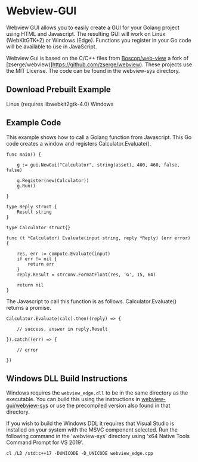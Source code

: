 Webview-GUI
===========

Webview GUI allows you to easily create a GUI for your Golang project using HTML and Javascript. The resulting GUI will work on Linux (WebKitGTK+2) or Windows (Edge). Functions you register in your Go code will be available to use in JavaScript.

Webview Gui is based on the C/C++ files from [Boscop/web-view](https://github.com/Boscop/web-view/) a fork of [zserge/webview(]https://github.com/zserge/webview). These projects use the MIT License. The code can be found in the webview-sys directory.

Download Prebuilt Example
-------------------------

Linux (requires libwebkit2gtk-4.0)
Windows

Example Code
-------

This example shows how to call a Golang function from Javascript. This Go code creates a window and registers Calculator.Evaluate().

```
func main() {

	g := gui.NewGui("Calculator", string(asset), 400, 460, false, false)

	g.Register(new(Calculator))
	g.Run()

}

type Reply struct {
	Result string
}

type Calculator struct{}

func (t *Calculator) Evaluate(input string, reply *Reply) (err error) {

	res, err := compute.Evaluate(input)
	if err != nil {
		return err
	}
	reply.Result = strconv.FormatFloat(res, 'G', 15, 64)

	return nil
}
```

The Javascript to call this function is as follows. Calculator.Evaluate() returns a promise.

```
Calculator.Evaluate(calc).then((reply) => {

    // success, answer in reply.Result

}).catch((err) => {

    // error 

})
```

Windows DLL Build Instructions
------------------------------

Windows requires the `webview_edge.dll` to be in the same directory as the executable. You can build this using the instructions in [webview-gui/webview-sys](https://github.com/quarton/webview-gui/tree/master/webview-sys) or use the precompiled version also found in that directory.

If you wish to build the Windows DDL it requires that Visual Studio is installed on your system with the MSVC component selected. Run the following command in the 'webview-sys' directory using 'x64 Native Tools Command Prompt for VS 2019'.

`cl /LD /std:c++17 -DUNICODE -D_UNICODE webview_edge.cpp`